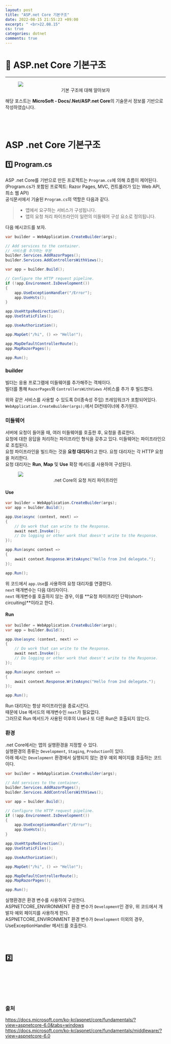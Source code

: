 ```yaml
---
layout: post
title: "ASP.net Core 기본구조"
date: 2022-08-15 21:55:23 +09:00
excerpt: " <br>22.08.15"
cs: true
categories: dotnet
comments: true
---
```

# 📌 ASP.net Core 기본구조
---------------------------

<figure>
    <a href="/assets/img/dotnet/dotnetlogo.png"><img src="/assets/img/dotnet/dotnetlogo.png"></a>    
    <figcaption style="text-align:center">기본 구조에 대해 알아보자</figcaption>
</figure>

해당 포스트는 **MicroSoft - Docs/.Net/ASP.net Core**의 기술문서 정보를 기반으로 작성하였습니다.  


<br>
<br>

# ASP .net Core 기본구조
## 1️⃣ Program.cs
ASP .net Core를 기반으로 만든 프로젝트는 ``Program.cs``에 의해 흐름이 제어된다.  
(Program.cs가 포함된 프로젝트: Razor Pages, MVC, 컨트롤러가 있는 Web API, 최소 웹 API)  
공식문서에서 기술된 ``Program.cs``의 역할은 다음과 같다.  
> - 앱에서 요구하는 서비스가 구성됩니다.
> - 앱의 요청 처리 파이프라인이 일련의 미들웨어 구성 요소로 정의됩니다.

다음 예시코드를 보자.  
```csharp
var builder = WebApplication.CreateBuilder(args);

// Add services to the container.
// 서비스를 추가하는 부분
builder.Services.AddRazorPages();
builder.Services.AddControllersWithViews();

var app = builder.Build();

// Configure the HTTP request pipeline.
if (!app.Environment.IsDevelopment())
{
    app.UseExceptionHandler("/Error");
    app.UseHsts();
}

app.UseHttpsRedirection();
app.UseStaticFiles();

app.UseAuthorization();

app.MapGet("/hi", () => "Hello!");

app.MapDefaultControllerRoute();
app.MapRazorPages();

app.Run();
```
### builder
빌더는 응용 프로그램에 미들웨어를 추가해주는 객체이다.  
빌더를 통해 ``RazorPages``와 ``ControllersWithViews`` 서비스를 추가 후 빌드했다.  

위와 같은 서비스를 사용할 수 있도록 DI(종속성 주입) 프레임워크가 포함되어있다.  
``WebApplication.CreateBuilder(args);``에서 DI컨테이너에 추가된다.  

### 미들웨어
서버에 요청이 들어올 때, 여러 미들웨어를 호출한 후, 요청을 종료한다.  
요청에 대한 응답을 처리하는 파이프라인 형식을 갖추고 있다. 미들웨어는 파이프라인으로 조립된다.  
요청 파이프라인을 빌드하는 것을 **요청 대리자**라고 한다. 요청 대리자는 각 HTTP 요청을 처리한다.  
요청 대리자는 **Run**, **Map** 및 **Use** 확장 메서드를 사용하여 구성된다.  

<figure>
    <a href="/assets/img/dotnet/2022-08-15/middleware-pipeline.svg"><img src="/assets/img/dotnet/2022-08-15/middleware-pipeline.svg"></a>    
    <figcaption style="text-align:center">.net Core의 요청 처리 파이프라인</figcaption>
</figure>

#### Use
```csharp
var builder = WebApplication.CreateBuilder(args);
var app = builder.Build();

app.Use(async (context, next) =>
{
    // Do work that can write to the Response.
    await next.Invoke();
    // Do logging or other work that doesn't write to the Response.
});

app.Run(async context =>
{
    await context.Response.WriteAsync("Hello from 2nd delegate.");
});

app.Run();
```
위 코드에서 ``app.Use``를 사용하여 요청 대리자를 연결한다.  
``next`` 매개변수는 다음 대리자이다.  
``next`` 매개변수를 호출하지 않는 경우, 이를 **요청 파이프라인 단락(short-circuiting)**이라고 한다.  

#### Run
```csharp
var builder = WebApplication.CreateBuilder(args);
var app = builder.Build();

app.Use(async (context, next) =>
{
    // Do work that can write to the Response.
    await next.Invoke();
    // Do logging or other work that doesn't write to the Response.
});

app.Run(async context =>
{
    await context.Response.WriteAsync("Hello from 2nd delegate.");
});

app.Run();
```

Run 대리자는 항상 파이프라인을 종료시킨다.  
때문에 Use 메서드의 매개변수인 ``next``가 필요없다.  
그러므로 Run 메서드가 사용된 이후의 Use나 또 다른 Run은 호출되지 않는다.  

### 환경
.net Core에서는 앱의 실행환경을 지정할 수 있다.  
실행환경의 종류는 ``Development``, ``Staging``, ``Production``이 있다.  
아래 예시는 ``Development`` 환경에서 실행되지 않는 경우 예외 페이지를 호출하는 코드이다.  
```csharp
var builder = WebApplication.CreateBuilder(args);

// Add services to the container.
builder.Services.AddRazorPages();
builder.Services.AddControllersWithViews();

var app = builder.Build();

// Configure the HTTP request pipeline.
if (!app.Environment.IsDevelopment())
{
    app.UseExceptionHandler("/Error");
    app.UseHsts();
}

app.UseHttpsRedirection();
app.UseStaticFiles();

app.UseAuthorization();

app.MapGet("/hi", () => "Hello!");

app.MapDefaultControllerRoute();
app.MapRazorPages();

app.Run();
```
실행환경은 환경 변수를 사용하여 구성한다.  
ASPNETCORE_ENVIRONMENT 환경 변수가 ``Development``인 경우, 위 코드에서 개발자 예외 페이지를 사용하게 한다.  
ASPNETCORE_ENVIRONMENT 환경 변수가 ``Development`` 이외의 경우, UseExceptionHandler 메서드를 호출한다.  


<br>
<br>

## 2️⃣ 
<br>
<br>



<br>
<br>
<br>

### 출처
https://docs.microsoft.com/ko-kr/aspnet/core/fundamentals/?view=aspnetcore-6.0&tabs=windows  
https://docs.microsoft.com/ko-kr/aspnet/core/fundamentals/middleware/?view=aspnetcore-6.0

[jekyll-docs]: https://jekyllrb.com/docs/home
[jekyll-gh]:   https://github.com/jekyll/jekyll
[jekyll-talk]: https://talk.jekyllrb.com/

